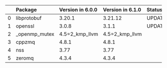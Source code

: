 <!-- markdown-link-check-disable -->

|    | Package       | Version in 6.0.0   | Version in 6.1.0   | Status   |
|---:|:--------------|:-------------------|:-------------------|:---------|
|  0 | libprotobuf   | 3.20.1             | 3.21.12            | UPDATED  |
|  1 | openssl       | 3.0.8              | 3.1.1              | UPDATED  |
|  2 | _openmp_mutex | 4.5=2_kmp_llvm     | 4.5=2_kmp_llvm     |          |
|  3 | cppzmq        | 4.8.1              | 4.8.1              |          |
|  4 | nss           | 3.77               | 3.77               |          |
|  5 | zeromq        | 4.3.4              | 4.3.4              |          |